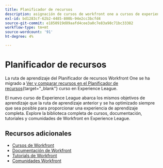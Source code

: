 ```yaml
---
title: Planificador de recursos
description: asignación de cursos de workfront one a cursos de experience league
exl-id: bd1283cf-62b2-4485-800b-94e2cc3bcfd4
source-git-commit: e1850919d89aafd4cee3a0c7e83a98c71bc33382
workflow-type: tm+mt
source-wordcount: '91'
ht-degree: 4%

---
```


# Planificador de recursos

La ruta de aprendizaje del Planificador de recursos Workfront One se ha migrado a [Ver y comparar recursos en el Planificador de recursos](https://experienceleague.adobe.com/?recommended=Workfront-L-1-2022.1.resourceplanner){target="_blank"} curso en Experience League.

El nuevo curso de Experience League abarca los mismos objetivos de aprendizaje que la ruta de aprendizaje anterior y se ha optimizado siempre que sea posible para proporcionar una experiencia de aprendizaje completa.  Explore la biblioteca completa de cursos, documentación, tutoriales y comunidades de Workfront en Experience League.

## Recursos adicionales

* [Cursos de Workfront](https://experienceleague.adobe.com/?lang=en&amp;Solution=Workfront#courses)
* [Documentación de Workfront](https://experienceleague.adobe.com/docs/workfront.html)
* [Tutorials de Workfront](https://experienceleague.adobe.com/docs/workfront-learn/tutorials-workfront/home.html)
* [Comunidades Workfront](https://experienceleaguecommunities.adobe.com/t5/workfront/ct-p/workfront)
